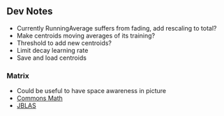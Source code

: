 
## Dev Notes

- Currently RunningAverage suffers from fading, add rescaling to total?
- Make centroids moving averages of its training?
- Threshold to add new centroids?
- Limit decay learning rate
- Save and load centroids

### Matrix
- Could be useful to have space awareness in picture
- [Commons Math](http://commons.apache.org/proper/commons-math/apidocs/overview-summary.html)
- [JBLAS](http://mikiobraun.github.io/jblas/javadoc/index.html)
